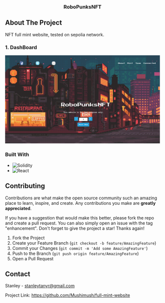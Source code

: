 
<!-- PROJECT LOGO -->

  <h3 align="center">RoboPunksNFT</h3>

<!-- ABOUT THE PROJECT -->
## About The Project
NFT full mint website, tested on sepolia network.


### 1. DashBoard
![Alt text](image-1.png)



### Built With
* ![Solidity](https://img.shields.io/badge/Solidity-%23363636.svg?style=for-the-badge&logo=solidity&logoColor=white)
* 	![React](https://img.shields.io/badge/react-%2320232a.svg?style=for-the-badge&logo=react&logoColor=%2361DAFB)



<!-- CONTRIBUTING -->
## Contributing

Contributions are what make the open source community such an amazing place to learn, inspire, and create. Any contributions you make are **greatly appreciated**.

If you have a suggestion that would make this better, please fork the repo and create a pull request. You can also simply open an issue with the tag "enhancement".
Don't forget to give the project a star! Thanks again!

1. Fork the Project
2. Create your Feature Branch (`git checkout -b feature/AmazingFeature`)
3. Commit your Changes (`git commit -m 'Add some AmazingFeature'`)
4. Push to the Branch (`git push origin feature/AmazingFeature`)
5. Open a Pull Request


<!-- CONTACT -->
## Contact

Stanley - [stanleytanyr@gmail.com](stanleytanyr@gmail.com)

Project Link: https://github.com/Mushimush/full-mint-website



